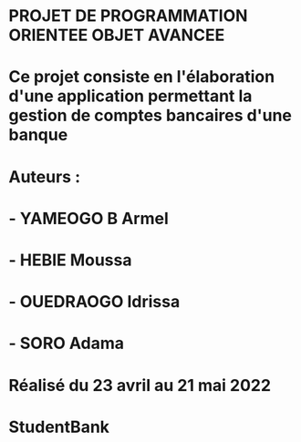 # PROJET DE PROGRAMMATION ORIENTEE OBJET AVANCEE
# Ce projet consiste en l'élaboration d'une application permettant la gestion de comptes bancaires d'une banque

# Auteurs :
# - YAMEOGO B Armel
# - HEBIE Moussa
# - OUEDRAOGO Idrissa
# - SORO Adama
# Réalisé du 23 avril au 21 mai 2022

# StudentBank
